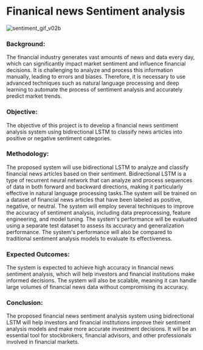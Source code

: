 # Finanical news Sentiment analysis


![sentiment_gif_v02b](https://user-images.githubusercontent.com/88341388/232018228-e8e76fff-1b4b-4dc8-b7f5-26e6d74b29e2.gif)

### Background: 
The financial industry generates vast amounts of news and data every day, which can significantly impact market sentiment and influence financial decisions. It is challenging to analyze and process this information manually, leading to errors and biases. Therefore, it is necessary to use advanced techniques such as natural language processing and deep learning to automate the process of sentiment analysis and accurately predict market trends.

### Objective: 
The objective of this project is to develop a financial news sentiment analysis system using bidirectional LSTM to classify news articles into positive or negative sentiment categories.

### Methodology: 
The proposed system will use bidirectional LSTM to analyze and classify financial news articles based on their sentiment. Bidirectional LSTM is a type of recurrent neural network that can analyze and process sequences of data in both forward and backward directions, making it particularly effective in natural language processing tasks.The system will be trained on a dataset of financial news articles that have been labeled as positive, negative, or neutral. The system will employ several techniques to improve the accuracy of sentiment analysis, including data preprocessing, feature engineering, and model tuning.
The system's performance will be evaluated using a separate test dataset to assess its accuracy and generalization performance. The system's performance will also be compared to traditional sentiment analysis models to evaluate its effectiveness.

### Expected Outcomes: 
The system is expected to achieve high accuracy in financial news sentiment analysis, which will help investors and financial institutions make informed decisions. The system will also be scalable, meaning it can handle large volumes of financial news data without compromising its accuracy.

### Conclusion: 
The proposed financial news sentiment analysis system using bidirectional LSTM will help investors and financial institutions improve their sentiment analysis models and make more accurate investment decisions. It will be an essential tool for stockbrokers, financial advisors, and other professionals involved in financial markets.
